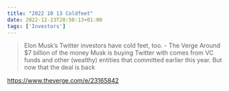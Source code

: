 ```yaml
---
title: "2022 10 13 Coldfeet"
date: 2022-12-23T20:50:13+01:00
tags: ['Investors']
---
```



> Elon Musk’s Twitter investors have cold feet, too. - The Verge
> Around $7 billion of the money Musk is buying Twitter with comes from VC funds and other (wealthy) entities that committed earlier this year. But now that the deal is back 

https://www.theverge.com/e/23165842